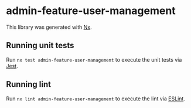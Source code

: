# admin-feature-user-management

This library was generated with [Nx](https://nx.dev).

## Running unit tests

Run `nx test admin-feature-user-management` to execute the unit tests via [Jest](https://jestjs.io).

## Running lint

Run `nx lint admin-feature-user-management` to execute the lint via [ESLint](https://eslint.org/).
